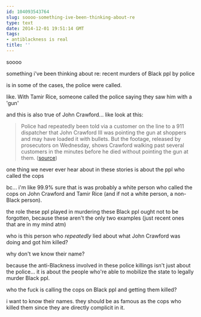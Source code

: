 ```yaml
---
id: 104093543764
slug: soooo-something-ive-been-thinking-about-re
type: text
date: 2014-12-01 19:51:14 GMT
tags:
- antiblackness is real
title: ''
---
```

soooo

something i've been thinking about re: recent murders of Black ppl by police

is in some of the cases, the police were called.

like. With Tamir Rice, someone called the police saying they saw him with a 'gun'

and this is also true of John Crawford... like look at this:

>Police had repeatedly been told via a customer on the line to a 911 dispatcher that John Crawford III was pointing the gun at shoppers and may have loaded it with bullets. But the footage, released by prosecutors on Wednesday, shows Crawford walking past several customers in the minutes before he died without pointing the gun at them. ([source][1])

one thing we never ever hear about in these stories is about the ppl who called the cops

bc... i'm like 99.9% sure that is was probably a white person who called the cops on John Crawford and Tamir Rice (and if not a white person, a non-Black person). 

the role these ppl played in murdering these Black ppl ought not to be forgotten, because these aren't the only two examples (just recent ones that are in my mind atm)

who is this person who _repeatedly_ lied about what John Crawford was doing and got him killed? 

why don't we know their name?

because the anti-Blackness involved in these police killings isn't just about the police... it is about the people who're able to mobilize the state to legally murder Black ppl. 

who the fuck is calling the cops on Black ppl and getting them killed?

i want to know their names. they should be as famous as the cops who killed them since they are directly complicit in it. 

[1]: http://biyuti.com/9